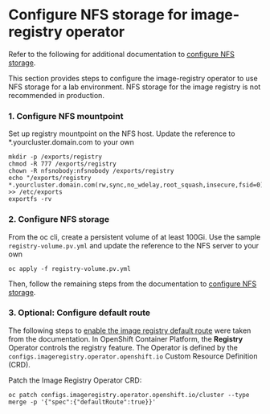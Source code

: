 # Configure NFS storage for image-registry operator

Refer to the following for additional documentation to [configure NFS storage].

This section provides steps to configure the image-registry operator to use NFS storage for a lab environment.  NFS storage for the image registry is not recommended in production.

### 1. Configure NFS mountpoint

Set up registry mountpoint on the NFS host.  Update the reference to *.yourcluster.domain.com to your own
```
mkdir -p /exports/registry
chmod -R 777 /exports/registry
chown -R nfsnobody:nfsnobody /exports/registry
echo "/exports/registry *.yourcluster.domain.com(rw,sync,no_wdelay,root_squash,insecure,fsid=0)" >> /etc/exports
exportfs -rv
```

### 2. Configure NFS storage

From the oc cli, create a persistent volume of at least 100Gi.  Use the sample `registry-volume.pv.yml` and update the reference to the NFS server to your own
```
oc apply -f registry-volume.pv.yml
```

Then, follow the remaining steps from the documentation to [configure NFS storage].

### 3. Optional: Configure default route

The following steps to [enable the image registry default route] were taken from the documentation.  In OpenShift Container Platform, the **Registry** Operator controls the registry feature. The Operator is defined by the `configs.imageregistry.operator.openshift.io` Custom Resource Definition (CRD).

Patch the Image Registry Operator CRD:
```
oc patch configs.imageregistry.operator.openshift.io/cluster --type merge -p '{"spec":{"defaultRoute":true}}'
```

[configure NFS storage]: https://docs.openshift.com/container-platform/4.3/registry/configuring-registry-storage/configuring-registry-storage-baremetal.html#registry-configuring-storage-baremetal_configuring-registry-storage-baremetal
[enable the image registry default route]: https://docs.openshift.com/container-platform/4.3/registry/configuring-registry-operator.html#registry-operator-default-crd_configuring-registry-operator
